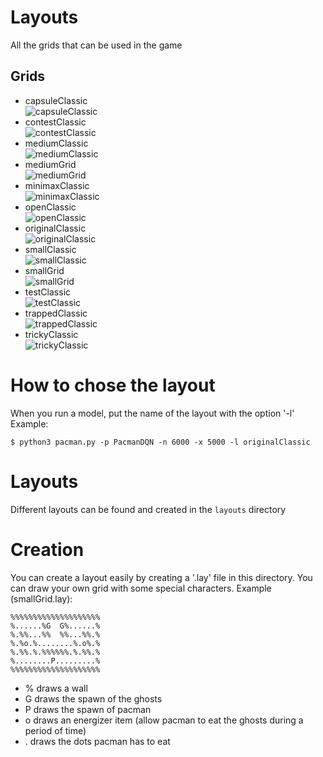 # Layouts
All the grids that can be used in the game

## Grids

- capsuleClassic<br>
![capsuleClassic](../images/capsuleClassic.png)
- contestClassic<br>
![contestClassic](../images/contestClassic.png)
- mediumClassic<br>
![mediumClassic](../images/mediumClassic.png)
- mediumGrid<br>
![mediumGrid](../images/mediumGrid.png)
- minimaxClassic<br>
![minimaxClassic](../images/minimaxClassic.png)
- openClassic<br>
![openClassic](../images/openClassic.png)
- originalClassic<br>
![originalClassic](../images/originalClassic.png)
- smallClassic<br>
![smallClassic](../images/smallClassic.png)
- smallGrid<br>
![smallGrid](../images/smallGrid.png)
- testClassic<br>
![testClassic](../images/testClassic.png)
- trappedClassic<br>
![trappedClassic](../images/trappedClassic.png)
- trickyClassic<br>
![trickyClassic](../images/trickyClassic.png)

# How to chose the layout

When you run a model, put the name of the layout with the option '-l'
Example: 

```
$ python3 pacman.py -p PacmanDQN -n 6000 -x 5000 -l originalClassic
```

# Layouts
Different layouts can be found and created in the `layouts` directory

# Creation
You can create a layout easily by creating a '.lay' file in this directory.
You can draw your own grid with some special characters.
Example (smallGrid.lay): 

```
%%%%%%%%%%%%%%%%%%%%
%......%G  G%......%
%.%%...%%  %%...%%.%
%.%o.%........%.o%.%
%.%%.%.%%%%%%.%.%%.%
%........P.........%
%%%%%%%%%%%%%%%%%%%%
```

- % draws a wall
- G draws the spawn of the ghosts
- P draws the spawn of pacman
- o draws an energizer item (allow pacman to eat the ghosts during a period of time)
- . draws the dots pacman has to eat